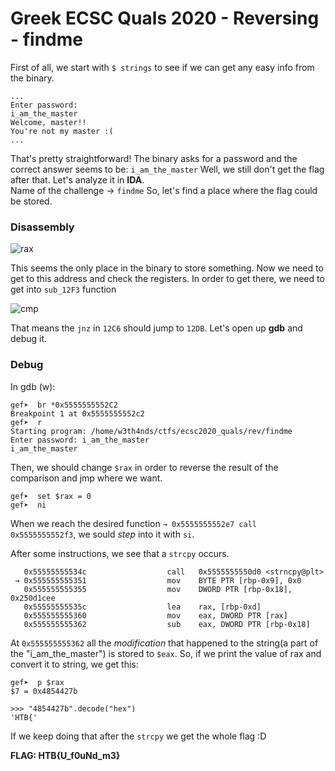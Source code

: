 # Greek ECSC Quals 2020 - Reversing - findme
First of all, we start with `$ strings` to see if we can get any easy info from the binary.

```
...
Enter password: 
i_am_the_master
Welcome, master!!
You're not my master :(
...
```
That's pretty straightforward! The binary asks for a password and the correct answer seems to be: `i_am_the_master`
Well, we still don't get the flag after that. Let's analyze it in **IDA**.  
Name of the challenge -> `findme`
So, let's find a place where the flag could be stored.
### Disassembly

![rax](https://i.imgur.com/typ9J8d.png) 

This seems the only place in the binary to store something. Now we need to get to this address and check the registers. In order to get there, we need to get into `sub_12F3` function

![cmp](https://i.imgur.com/g6HmqVY.png)

That means the `jnz` in `12C6` should jump to `12DB`.
Let's open up **gdb** and debug it.

### Debug

In gdb (w):
```
gef➤  br *0x5555555552C2
Breakpoint 1 at 0x5555555552c2
gef➤  r
Starting program: /home/w3th4nds/ctfs/ecsc2020_quals/rev/findme 
Enter password: i_am_the_master
i_am_the_master
```
Then, we should change `$rax` in order to reverse the result of the comparison and jmp where we want.
```
gef➤  set $rax = 0
gef➤  ni
```

When we reach the desired function `→ 0x5555555552e7 call   0x5555555552f3`, we sould *step* into it with `si`.

After some instructions, we see that a `strcpy` occurs.
```
   0x55555555534c                  call   0x5555555550d0 <strncpy@plt>
 → 0x555555555351                  mov    BYTE PTR [rbp-0x9], 0x0
   0x555555555355                  mov    DWORD PTR [rbp-0x18], 0x250d1cee
   0x55555555535c                  lea    rax, [rbp-0xd]
   0x555555555360                  mov    eax, DWORD PTR [rax]
   0x555555555362                  sub    eax, DWORD PTR [rbp-0x18]
```
At `0x555555555362` all the *modification* that happened to the string(a part of the "i_am_the_master") is stored to `$eax`. So, if we print the value of rax and convert it to string, we get this:
```
gef➤  p $rax
$7 = 0x4854427b
```
```
>>> "4854427b".decode("hex")
'HTB{'
```
If we keep doing that after the `strcpy` we get the whole flag :D

**FLAG: HTB{U_f0uNd_m3}**

